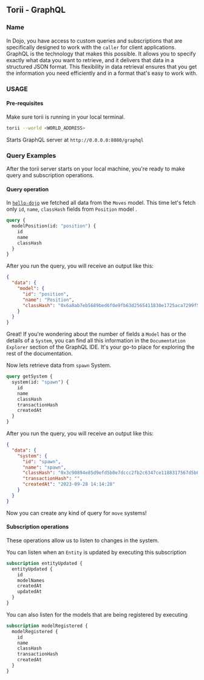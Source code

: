 ## Torii - GraphQL

### Name

In Dojo, you have access to custom queries and subscriptions that are specifically designed to work with the `caller` for client applications. GraphQL is the technology that makes this possible. It allows you to specify exactly what data you want to retrieve, and it delivers that data in a structured JSON format. This flexibility in data retrieval ensures that you get the information you need efficiently and in a format that's easy to work with.

### USAGE

#### Pre-requisites

Make sure torii is running in your local terminal.

```sh
torii --world <WORLD_ADDRESS>
```

Starts GraphQL server at `http://0.0.0.0:8080/graphql`

### Query Examples

After the torii server starts on your local machine, you're ready to make query and subscription operations.

#### Query operation

In [`hello-dojo`](../../cairo/hello-dojo.md#next-steps) we fetched all data from the `Moves` model. This time let's fetch only `id`, `name`, `classHash` fields from `Position` model .

```graphql
query {
  modelPosition(id: "position") {
    id
    name
    classHash
  }
}
```

After you run the query, you will receive an output like this:

```json
{
  "data": {
    "model": {
      "id": "position",
      "name": "Position",
      "classHash": "0x6a8ab7eb5689bed6f0e9fb63d2565411830e1725aca7299f5f512d375d9a28c"
    }
  }
}
```

Great! If you're wondering about the number of fields a `Model` has or the details of a `System`, you can find all this information in the `Documentation Explorer` section of the GraphQL IDE. It's your go-to place for exploring the rest of the documentation.

Now lets retrieve data from `spawn` System.

```graphql
query getSystem {
  system(id: "spawn") {
    id
    name
    classHash
    transactionHash
    createdAt
  }
}
```

After you run the query, you will receive an output like this:

```json
{
  "data": {
    "system": {
      "id": "spawn",
      "name": "spawn",
      "classHash": "0x3c90894e85d9efd5b0e7dccc2fb2c6347ce1188317567d5b0f8d1128f0bbfa5",
      "transactionHash": "",
      "createdAt": "2023-09-28 14:14:28"
    }
  }
}
```

Now you can create any kind of query for `move` systems!

#### Subscription operations

These operations allow us to listen to changes in the system.

You can listen when an `Entity` is updated by executing this subscription

```graphql
subscription entityUpdated {
  entityUpdated {
    id
    modelNames
    createdAt
    updatedAt
  }
}
```

You can also listen for the models that are being registered by executing

```graphql
subscription modelRegistered {
  modelRegistered {
    id
    name
    classHash
    transactionHash
    createdAt
  }
}
```

